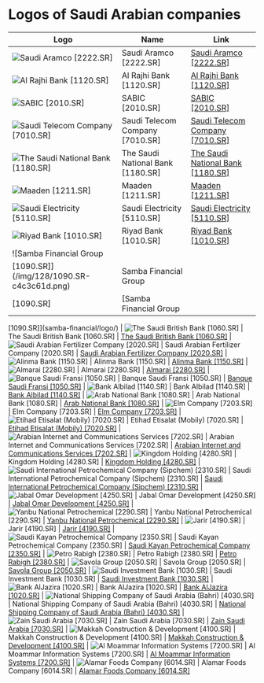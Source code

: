 # Logos of Saudi Arabian companies

| Logo | Name  | Link |
| ---- | ----  | ---- |
| ![Saudi Aramco [2222.SR]](/img/128/2222.SR-96976800.png) | Saudi Aramco [2222.SR] | [Saudi Aramco [2222.SR]](saudi-aramco/logo/)
| ![Al Rajhi Bank [1120.SR]](/img/128/1120.SR-178d3b33.png) | Al Rajhi Bank [1120.SR] | [Al Rajhi Bank [1120.SR]](al-rajhi-bank/logo/)
| ![SABIC [2010.SR]](/img/128/2010.SR-58baae6e.png) | SABIC [2010.SR] | [SABIC [2010.SR]](sabic/logo/)
| ![Saudi Telecom Company [7010.SR]](/img/128/7010.SR-b5f389c2.png) | Saudi Telecom Company [7010.SR] | [Saudi Telecom Company [7010.SR]](saudi-telecom-company/logo/)
| ![The Saudi National Bank [1180.SR]](/img/128/1180.SR-705e43ac.png) | The Saudi National Bank [1180.SR] | [The Saudi National Bank [1180.SR]](the-saudi-national-bank/logo/)
| ![Maaden [1211.SR]](/img/128/1211.SR-771c39b2.png) | Maaden [1211.SR] | [Maaden [1211.SR]](maaden/logo/)
| ![Saudi Electricity [5110.SR]](/img/128/5110.SR-727fc3ed.png) | Saudi Electricity [5110.SR] | [Saudi Electricity [5110.SR]](saudi-electricity/logo/)
| ![Riyad Bank [1010.SR]](/img/128/1010.SR-0d732c25.png) | Riyad Bank [1010.SR] | [Riyad Bank [1010.SR]](riyad-bank/logo/)
| ![Samba Financial Group
 [1090.SR]](/img/128/1090.SR-c4c3c61d.png) | Samba Financial Group
 [1090.SR] | [Samba Financial Group
 [1090.SR]](samba-financial/logo/)
| ![The Saudi British Bank  [1060.SR]](/img/128/1060.SR-794e971e.png) | The Saudi British Bank  [1060.SR] | [The Saudi British Bank  [1060.SR]](sabb/logo/)
| ![Saudi Arabian Fertilizer Company
 [2020.SR]](/img/128/2020.SR-e3608d3e.png) | Saudi Arabian Fertilizer Company
 [2020.SR] | [Saudi Arabian Fertilizer Company
 [2020.SR]](safco/logo/)
| ![Alinma Bank [1150.SR]](/img/128/1150.SR-2b046b44.png) | Alinma Bank [1150.SR] | [Alinma Bank [1150.SR]](alinma-bank/logo/)
| ![Almarai [2280.SR]](/img/128/2280.SR-13c96b53.png) | Almarai [2280.SR] | [Almarai [2280.SR]](almarai/logo/)
| ![Banque Saudi Fransi [1050.SR]](/img/128/1050.SR-52ba704d.png) | Banque Saudi Fransi [1050.SR] | [Banque Saudi Fransi [1050.SR]](banque-saudi-fransi/logo/)
| ![Bank Albilad [1140.SR]](/img/128/1140.SR-7761d72c.png) | Bank Albilad [1140.SR] | [Bank Albilad [1140.SR]](bank-albilad/logo/)
| ![Arab National Bank [1080.SR]](/img/128/1080.SR-1dfa452c.png) | Arab National Bank [1080.SR] | [Arab National Bank [1080.SR]](arab-national-bank/logo/)
| ![Elm Company [7203.SR]](/img/128/7203.SR-c32e5cba.png) | Elm Company [7203.SR] | [Elm Company [7203.SR]](elm-company/logo/)
| ![Etihad Etisalat (Mobily) [7020.SR]](/img/128/7020.SR-5fabed6a.png) | Etihad Etisalat (Mobily) [7020.SR] | [Etihad Etisalat (Mobily) [7020.SR]](etihad-etisalat/logo/)
| ![Arabian Internet and Communications Services [7202.SR]](/img/128/7202.SR-f27b2397.png) | Arabian Internet and Communications Services [7202.SR] | [Arabian Internet and Communications Services [7202.SR]](arabian-internet-and-communications-services/logo/)
| ![Kingdom Holding [4280.SR]](/img/128/4280.SR-3997a16d.png) | Kingdom Holding [4280.SR] | [Kingdom Holding [4280.SR]](kingdom-holding/logo/)
| ![Saudi International Petrochemical Company (Sipchem) [2310.SR]](/img/128/2310.SR-e1379a6e.png) | Saudi International Petrochemical Company (Sipchem) [2310.SR] | [Saudi International Petrochemical Company (Sipchem) [2310.SR]](sipchem/logo/)
| ![Jabal Omar Development [4250.SR]](/img/128/4250.SR-4d1ad32a.png) | Jabal Omar Development [4250.SR] | [Jabal Omar Development [4250.SR]](jabal-omar-development/logo/)
| ![Yanbu National Petrochemical [2290.SR]](/img/128/2290.SR-04a3eb9e.png) | Yanbu National Petrochemical [2290.SR] | [Yanbu National Petrochemical [2290.SR]](yanbu-national-petrochemical/logo/)
| ![Jarir [4190.SR]](/img/128/4190.SR-3a33f8e2.png) | Jarir [4190.SR] | [Jarir [4190.SR]](jarir/logo/)
| ![Saudi Kayan Petrochemical Company [2350.SR]](/img/128/2350.SR-da6485e8.png) | Saudi Kayan Petrochemical Company [2350.SR] | [Saudi Kayan Petrochemical Company [2350.SR]](saudi-kayan-petrochemical-company/logo/)
| ![Petro Rabigh
 [2380.SR]](/img/128/2380.SR-5f034cbe.png) | Petro Rabigh
 [2380.SR] | [Petro Rabigh
 [2380.SR]](petro-rabigh/logo/)
| ![Savola Group [2050.SR]](/img/128/2050.SR-b23e06d6.png) | Savola Group [2050.SR] | [Savola Group [2050.SR]](savola-group/logo/)
| ![Saudi Investment Bank [1030.SR]](/img/128/1030.SR-421b8091.png) | Saudi Investment Bank [1030.SR] | [Saudi Investment Bank [1030.SR]](saudi-investment-bank/logo/)
| ![Bank AlJazira [1020.SR]](/img/128/1020.SR-8ef51f69.png) | Bank AlJazira [1020.SR] | [Bank AlJazira [1020.SR]](bank-aljazira/logo/)
| ![National Shipping Company of Saudi Arabia (Bahri) [4030.SR]](/img/128/4030.SR-869a5826.png) | National Shipping Company of Saudi Arabia (Bahri) [4030.SR] | [National Shipping Company of Saudi Arabia (Bahri) [4030.SR]](bahri/logo/)
| ![Zain Saudi Arabia
 [7030.SR]](/img/128/7030.SR-eaa33a21.png) | Zain Saudi Arabia
 [7030.SR] | [Zain Saudi Arabia
 [7030.SR]](zain-saudi-arabia/logo/)
| ![Makkah Construction & Development [4100.SR]](/img/128/4100.SR-3d6e7e63.png) | Makkah Construction & Development [4100.SR] | [Makkah Construction & Development [4100.SR]](makkah-construction-and-development/logo/)
| ![Al Moammar Information Systems [7200.SR]](/img/128/7200.SR-db729825.png) | Al Moammar Information Systems [7200.SR] | [Al Moammar Information Systems [7200.SR]](al-moammar-information-systems/logo/)
| ![Alamar Foods Company [6014.SR]](/img/128/6014.SR-36295678.png) | Alamar Foods Company [6014.SR] | [Alamar Foods Company [6014.SR]](alamar-foods-company/logo/)
